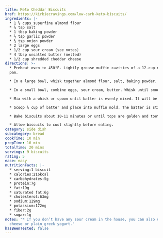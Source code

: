 ```yaml
---
title: Keto Cheddar Biscuits
href: https://kirbiecravings.com/low-carb-keto-biscuits/
ingredients: |-
  * 1 ½ cups superfine almond flour
  * ¼ tsp salt
  * 1 tbsp baking powder
  * ½ tsp garlic powder
  * ½ tsp onion powder
  * 2 large eggs
  * 1/2 cup sour cream (see notes)
  * 4 tbsp unsalted butter (melted)
  * 1/2 cup shredded cheddar cheese
directions: >-
  * Preheat oven to 450°F. Lightly grease muffin cavities of a 12-cup muffin
  pan.

  * In a large bowl, whisk together almond flour, salt, baking powder, garlic powder and onion powder.

  * In a small bowl, combine eggs, sour cream, butter. Whisk until smooth. Pour into a large bowl with dry ingredients.

  * Mix with a whisk or spoon until batter is evenly mixed. It will be quite thick. Stir in cheese.

  * Scoop ¼ cup of batter and place into muffin mold. The batter is sticky so you will likely need to use a spatula to scrape and remove all the batter from the measuring cup. Repeat until all batter is used up

  * Bake biscuits about 10-11 minutes or until tops are golden and toothpick inserted comes out clean.

  * Allow biscuits to cool slightly before eating.
category: side dish
subcategory: bread
cookTime: 10 min
prepTime: 10 min
totalTime: 20 mins
servings: 9 biscuits
rating: 5
ease: easy
nutritionFacts: |-
  * serving:1 biscuit
  * calories:216kcal
  * carbohydrates:5g
  * protein:7g
  * fat:19g
  * saturated fat:6g
  * cholesterol:63mg
  * sodium:129mg
  * potassium:172mg
  * fiber:2g
  * sugar:1g
notes: "* If you don’t have any sour cream in the house, you can also use cream
  cheese or plain greek yogurt."
hasBeenTested: false
---
```

